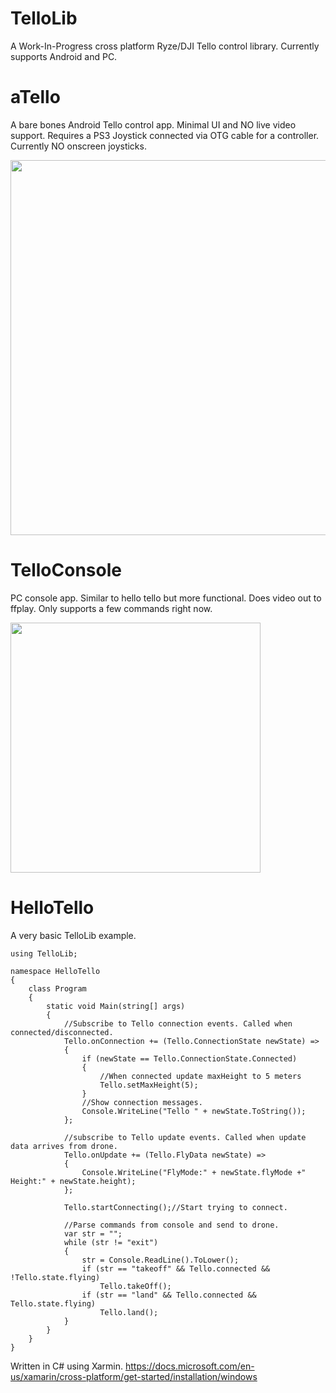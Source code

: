 # TelloLib 
A Work-In-Progress cross platform Ryze/DJI Tello control library. Currently supports Android and PC.

# aTello 
A bare bones Android Tello control app. Minimal UI and NO live video support. 
Requires a PS3 Joystick connected via OTG cable for a controller. Currently NO onscreen joysticks.   

<img src="https://github.com/Kragrathea/TelloLib/blob/master/Media/aTelloScreen4.png" width="600" >

# TelloConsole
PC console app. Similar to hello tello but more functional. Does video out to ffplay. Only supports a few commands right now.

<img src="https://github.com/Kragrathea/TelloLib/blob/master/Media/TelloConsole-Screen1.jpg" width="400">

# HelloTello
A very basic TelloLib example.
```
using TelloLib;

namespace HelloTello
{
    class Program
    {
        static void Main(string[] args)
        {
            //Subscribe to Tello connection events. Called when connected/disconnected.
            Tello.onConnection += (Tello.ConnectionState newState) =>
            {
                if (newState == Tello.ConnectionState.Connected)
                {
                    //When connected update maxHeight to 5 meters
                    Tello.setMaxHeight(5);
                }
                //Show connection messages.
                Console.WriteLine("Tello " + newState.ToString());
            };

            //subscribe to Tello update events. Called when update data arrives from drone.
            Tello.onUpdate += (Tello.FlyData newState) =>
            {
                Console.WriteLine("FlyMode:" + newState.flyMode +" Height:" + newState.height);
            };

            Tello.startConnecting();//Start trying to connect.

            //Parse commands from console and send to drone.
            var str = "";
            while (str != "exit")
            {
                str = Console.ReadLine().ToLower();
                if (str == "takeoff" && Tello.connected && !Tello.state.flying)
                    Tello.takeOff();
                if (str == "land" && Tello.connected && Tello.state.flying)
                    Tello.land();
            }
        }
    }
}
```


Written in C# using Xarmin.
https://docs.microsoft.com/en-us/xamarin/cross-platform/get-started/installation/windows

